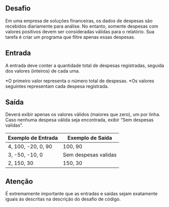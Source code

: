 ## Desafio

Em uma empresa de soluções financeiras, os dados de despesas são recebidos diariamente para análise. No entanto, somente despesas com valores positivos devem ser consideradas válidas para o relatório. Sua tarefa é criar um programa que filtre apenas essas despesas.

## Entrada

A entrada deve conter a quantidade total de despesas registradas, seguida dos valores (inteiros) de cada uma.

*O primeiro valor representa o número total de despesas.
*Os valores seguintes representam cada despesa registrada.

## Saída

Deverá exibir apenas os valores válidos (maiores que zero), um por linha. Caso nenhuma despesa válida seja encontrada, exibir “Sem despesas validas”.


| Exemplo de Entrada | Exemplo de Saída|
| ---|--- |
| 4, 100, -20, 0, 90 | 100, 90 |
| 3, -50, -10, 0 | Sem despesas validas |
| 2, 150, 30 | 150, 30 |


## Atenção

É extremamente importante que as entradas e saídas sejam exatamente iguais às descritas na descrição do desafio de código.
